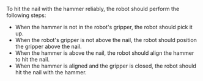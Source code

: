 To hit the nail with the hammer reliably, the robot should perform the following steps:
- When the hammer is not in the robot's gripper, the robot should pick it up.
- When the robot's gripper is not above the nail, the robot should position the gripper above the nail.
- When the hammer is above the nail, the robot should align the hammer to hit the nail.
- When the hammer is aligned and the gripper is closed, the robot should hit the nail with the hammer.